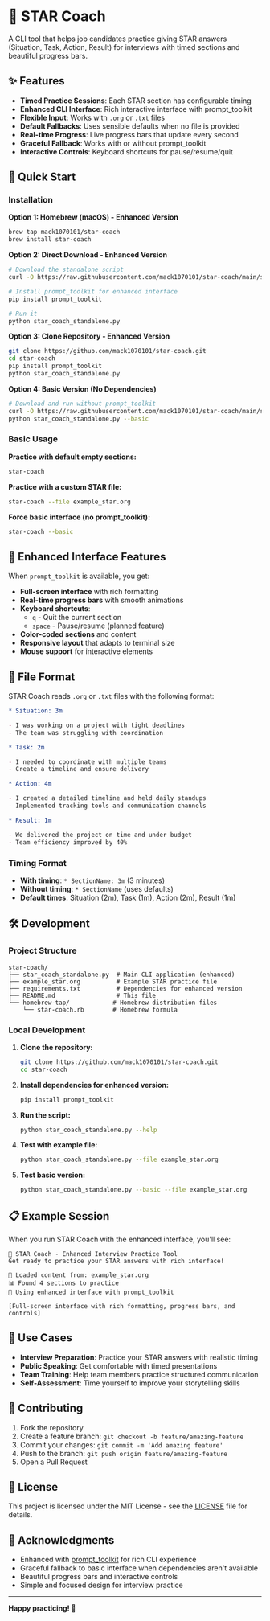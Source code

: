 # 🌟 STAR Coach

A CLI tool that helps job candidates practice giving STAR answers (Situation, Task, Action, Result) for interviews with timed sections and beautiful progress bars.

## ✨ Features

- **Timed Practice Sessions**: Each STAR section has configurable timing
- **Enhanced CLI Interface**: Rich interactive interface with prompt_toolkit
- **Flexible Input**: Works with `.org` or `.txt` files
- **Default Fallbacks**: Uses sensible defaults when no file is provided
- **Real-time Progress**: Live progress bars that update every second
- **Graceful Fallback**: Works with or without prompt_toolkit
- **Interactive Controls**: Keyboard shortcuts for pause/resume/quit

## 🚀 Quick Start

### Installation

**Option 1: Homebrew (macOS) - Enhanced Version**
```bash
brew tap mack1070101/star-coach
brew install star-coach
```

**Option 2: Direct Download - Enhanced Version**
```bash
# Download the standalone script
curl -O https://raw.githubusercontent.com/mack1070101/star-coach/main/star_coach_standalone.py

# Install prompt_toolkit for enhanced interface
pip install prompt_toolkit

# Run it
python star_coach_standalone.py
```

**Option 3: Clone Repository - Enhanced Version**
```bash
git clone https://github.com/mack1070101/star-coach.git
cd star-coach
pip install prompt_toolkit
python star_coach_standalone.py
```

**Option 4: Basic Version (No Dependencies)**
```bash
# Download and run without prompt_toolkit
curl -O https://raw.githubusercontent.com/mack1070101/star-coach/main/star_coach_standalone.py
python star_coach_standalone.py --basic
```

### Basic Usage

**Practice with default empty sections:**
```bash
star-coach
```

**Practice with a custom STAR file:**
```bash
star-coach --file example_star.org
```

**Force basic interface (no prompt_toolkit):**
```bash
star-coach --basic
```

## 🎨 Enhanced Interface Features

When `prompt_toolkit` is available, you get:

- **Full-screen interface** with rich formatting
- **Real-time progress bars** with smooth animations
- **Keyboard shortcuts**:
  - `q` - Quit the current section
  - `space` - Pause/resume (planned feature)
- **Color-coded sections** and content
- **Responsive layout** that adapts to terminal size
- **Mouse support** for interactive elements

## 📝 File Format

STAR Coach reads `.org` or `.txt` files with the following format:

```org
* Situation: 3m

- I was working on a project with tight deadlines
- The team was struggling with coordination

* Task: 2m

- I needed to coordinate with multiple teams
- Create a timeline and ensure delivery

* Action: 4m

- I created a detailed timeline and held daily standups
- Implemented tracking tools and communication channels

* Result: 1m

- We delivered the project on time and under budget
- Team efficiency improved by 40%
```

### Timing Format

- **With timing**: `* SectionName: 3m` (3 minutes)
- **Without timing**: `* SectionName` (uses defaults)
- **Default times**: Situation (2m), Task (1m), Action (2m), Result (1m)

## 🛠️ Development

### Project Structure

```
star-coach/
├── star_coach_standalone.py  # Main CLI application (enhanced)
├── example_star.org          # Example STAR practice file
├── requirements.txt          # Dependencies for enhanced version
├── README.md                 # This file
└── homebrew-tap/            # Homebrew distribution files
    └── star-coach.rb        # Homebrew formula
```

### Local Development

1. **Clone the repository:**
   ```bash
   git clone https://github.com/mack1070101/star-coach.git
   cd star-coach
   ```

2. **Install dependencies for enhanced version:**
   ```bash
   pip install prompt_toolkit
   ```

3. **Run the script:**
   ```bash
   python star_coach_standalone.py --help
   ```

4. **Test with example file:**
   ```bash
   python star_coach_standalone.py --file example_star.org
   ```

5. **Test basic version:**
   ```bash
   python star_coach_standalone.py --basic --file example_star.org
   ```

## 📋 Example Session

When you run STAR Coach with the enhanced interface, you'll see:

```
🌟 STAR Coach - Enhanced Interview Practice Tool
Get ready to practice your STAR answers with rich interface!

📁 Loaded content from: example_star.org
📊 Found 4 sections to practice
🎨 Using enhanced interface with prompt_toolkit

[Full-screen interface with rich formatting, progress bars, and controls]
```

## 🎯 Use Cases

- **Interview Preparation**: Practice your STAR answers with realistic timing
- **Public Speaking**: Get comfortable with timed presentations
- **Team Training**: Help team members practice structured communication
- **Self-Assessment**: Time yourself to improve your storytelling skills

## 🤝 Contributing

1. Fork the repository
2. Create a feature branch: `git checkout -b feature/amazing-feature`
3. Commit your changes: `git commit -m 'Add amazing feature'`
4. Push to the branch: `git push origin feature/amazing-feature`
5. Open a Pull Request

## 📄 License

This project is licensed under the MIT License - see the [LICENSE](LICENSE) file for details.

## 🙏 Acknowledgments

- Enhanced with [prompt_toolkit](https://python-prompt-toolkit.readthedocs.io/) for rich CLI experience
- Graceful fallback to basic interface when dependencies aren't available
- Beautiful progress bars and interactive controls
- Simple and focused design for interview practice

---

**Happy practicing! 🎉** 